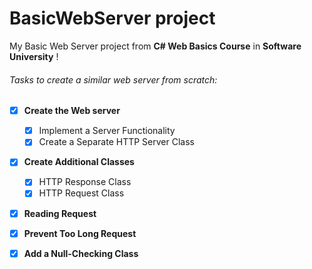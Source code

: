 # BasicWebServer project

My Basic Web Server project from **C# Web Basics Course** in **Software University** ! 



###### Tasks to create a similar web server from scratch:

- [x] **Create the Web server**
	- [x] Implement a Server Functionality
	- [x] Create a Separate HTTP Server Class

- [x] **Create Additional Classes**
	- [x] HTTP Response Class 
	- [x] HTTP Request Class 

-[x] **Reading Request**

-[x] **Prevent Too Long Request**

-[x] **Add a Null-Checking Class**
